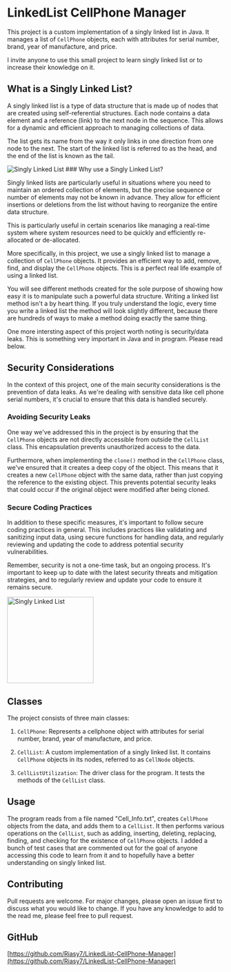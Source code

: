# LinkedList CellPhone Manager

This project is a custom implementation of a singly linked list in Java. It manages a list of `CellPhone` objects, each with attributes for serial number, brand, year of manufacture, and price.

I invite anyone to use this small project to learn singly linked list or to increase their knowledge on it.

## What is a Singly Linked List?

A singly linked list is a type of data structure that is made up of nodes that are created using self-referential structures. Each node contains a data element and a reference (link) to the next node in the sequence. This allows for a dynamic and efficient approach to managing collections of data.

The list gets its name from the way it only links in one direction from one node to the next. The start of the linked list is referred to as the head, and the end of the list is known as the tail.

<img src="https://media.geeksforgeeks.org/wp-content/cdn-uploads/20200922124319/Singly-Linked-List1.png" alt="Singly Linked List">
### Why use a Singly Linked List?

Singly linked lists are particularly useful in situations where you need to maintain an ordered collection of elements, but the precise sequence or number of elements may not be known in advance. They allow for efficient insertions or deletions from the list without having to reorganize the entire data structure.

This is particularly useful in certain scenarios like managing a real-time system where system resources need to be quickly and efficiently re-allocated or de-allocated.

More specifically, in this project, we use a singly linked list to manage a collection of `CellPhone` objects. It provides an efficient way to add, remove, find, and display the `CellPhone` objects. This is a perfect real life example of using a linked list.

You will see different methods created for the sole purpose of showing how easy it is to manipulate such a powerful data structure. Writing a linked list method isn't a by heart thing. If you truly understand the logic, every time you write a linked list the method will look slightly different, because there are hundreds of ways to make a method doing exactly the same thing.

One more intersting aspect of this project worth noting is security/data leaks. This is something very important in Java and in program. Please read below.

## Security Considerations

In the context of this project, one of the main security considerations is the prevention of data leaks. As we're dealing with sensitive data like cell phone serial numbers, it's crucial to ensure that this data is handled securely.

### Avoiding Security Leaks

One way we've addressed this in the project is by ensuring that the `CellPhone` objects are not directly accessible from outside the `CellList` class. This encapsulation prevents unauthorized access to the data.

Furthermore, when implementing the `clone()` method in the `CellPhone` class, we've ensured that it creates a deep copy of the object. This means that it creates a new `CellPhone` object with the same data, rather than just copying the reference to the existing object. This prevents potential security leaks that could occur if the original object were modified after being cloned.

### Secure Coding Practices

In addition to these specific measures, it's important to follow secure coding practices in general. This includes practices like validating and sanitizing input data, using secure functions for handling data, and regularly reviewing and updating the code to address potential security vulnerabilities.

Remember, security is not a one-time task, but an ongoing process. It's important to keep up to date with the latest security threats and mitigation strategies, and to regularly review and update your code to ensure it remains secure.

<img src="https://imageio.forbes.com/specials-images/imageserve/65aebd3ac11780d4dcfde276/Red-circuit-board-background--open-padlock-displayed-alongside--data-leak--and/960x0.jpg?format=jpg&width=960" alt="Singly Linked List" width = 200px>

## Classes

The project consists of three main classes:

1. `CellPhone`: Represents a cellphone object with attributes for serial number, brand, year of manufacture, and price.

2. `CellList`: A custom implementation of a singly linked list. It contains `CellPhone` objects in its nodes, referred to as `CellNode` objects.

3. `CellListUtilization`: The driver class for the program. It tests the methods of the `CellList` class.

## Usage

The program reads from a file named "Cell_Info.txt", creates `CellPhone` objects from the data, and adds them to a `CellList`. It then performs various operations on the `CellList`, such as adding, inserting, deleting, replacing, finding, and checking for the existence of `CellPhone` objects. I added a bunch of test cases that are commented out for the goal of anyone accessing this code to learn from it and to hopefully have a better understanding on singly linked list.

## Contributing

Pull requests are welcome. For major changes, please open an issue first to discuss what you would like to change. If you have any knowledge to add to the read me, please feel free to pull request.

## GitHub

[https://github.com/Riasy7/LinkedList-CellPhone-Manager](https://github.com/Riasy7/LinkedList-CellPhone-Manager)
